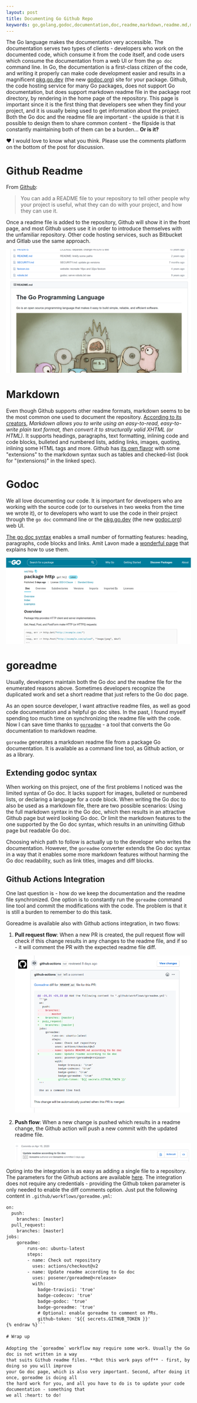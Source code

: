 ```yaml
---
layout: post
title: Documenting Go Github Repo
keywords: go,golang,godoc,documentation,doc,readme,markdown,readme.md,maintain,go.dev,pkg.go.dev,godoc.org,opensource,open-source,open,source
---
```


The Go language makes the documentation very accessible. The documentation serves two types of
clients - developers who work on the documented code, which consume it from the code itself, and
code users which consume the documentation from a web UI or from the `go doc` command line. In Go,
the documentation is a first-class citizen of the code, and writing it properly can make code
development easier and results in a magnificent [pkg.go.dev](pkg.go.dev) (the new
[godoc.org](godoc.org)) site for your package. Github, the code hosting service for many Go
packages, does not support Go documentation, but does support markdown readme file in the package
root directory, by rendering in the home page of the repository. This page is important since it is
the first thing that developers see when they find your project, and it is usually being used to get
information about the project. Both the Go doc and the readme file are important - the upside is
that it is possible to design them to share common content - the flipside is that constantly
maintaining both of them can be a burden… **Or is it?**

:heart: I would love to know what you think. Please use the comments platform on the bottom of the post for discussion.

# Github Readme

From [Github](https://help.github.com/en/github/creating-cloning-and-archiving-repositories/about-readmes):

> You can add a README file to your repository to tell other people why your project is useful, what
> they can do with your project, and how they can use it.

Once a readme file is added to the repository, Github will show it in the front page, and most
Github users use it in order to introduce themselves with the unfamiliar repository. Other code
hosting services, such as Bitbucket and Gitlab use the same approach.

![Github readme of the Go programming language](/images/goreadme/readme.png)

# Markdown

Even though Github supports other readme formats, markdown seems to be the most common one used to
document the repository. [According to its creators](https://daringfireball.net/projects/markdown/),
_Markdown allows you to write using an easy-to-read, easy-to-write plain text format, then convert
it to structurally valid XHTML (or HTML)_. It supports headings, paragraphs, text formatting,
inlining code and code blocks, bulleted and numbered lists, adding links, images, quoting, inlining
some HTML tags and more. Github has [its own flavor](https://github.github.com/gfm/) with some
"extensions" to the markdown syntax such as tables and checked-list (look for "(extensions)" in the
linked spec).

# Godoc

We all love documenting our code. It is important for developers who are working with the source
code (or to ourselves in two weeks from the time we wrote it), or to developers who want to use the
code in their project through the `go doc` command line or the [pkg.go.dev](http://pkg.go.dev)
(the new [godoc.org](http://godoc.org)) web UI.

[The go doc syntax](https://blog.golang.org/godoc) enables a small number of formatting features:
heading, paragraphs, code blocks and links. Amit Lavon made a
[wonderful page](https://pkg.go.dev/github.com/fluhus/godoc-tricks?tab=doc) that explains how to use
them.

![go.dev Go doc of the net/http package](/images/goreadme/godoc.png)

# goreadme

Usually, developers maintain both the Go doc and the readme file for the enumerated reasons above.
Sometimes developers recognize the duplicated work and set a short readme that just refers to the Go
doc page.

As an open source developer, I want attractive readme files, as well as good code documentation and
a helpful go doc sites. In the past, I found myself spending too much time on synchronizing the
readme file with the code. Now I can save time thanks to
[`goreadme`](https://github.com/posener/goreadme) - a tool that converts the Go documentation to
markdown readme.

`goreadme` generates a markdown readme file from a package Go documentation. It is available as a
command line tool, as Github action, or as a library.

## Extending godoc syntax

When working on this project, one of the first problems I noticed was the limited syntax of Go doc.
It lacks support for images, bulleted or numbered lists, or declaring a language for a code block.
When writing the Go doc to also be used as a markdown file, there are two possible scenarios:
Using the full markdown syntax in the Go doc, which then results in an attractive Github page but
weird looking Go doc. Or limit the markdown features to the one supported by the Go doc syntax,
which results in an uninviting Github page but readable Go doc.

Choosing which path to follow is actually up to the developer who writes the documentation. However,
the `goreadme` converter extends the Go doc syntax in a way that it enables some more markdown
features without harming the Go doc readability, such as link titles, images and diff blocks.

## Github Actions Integration

One last question is - how do we keep the documentation and the readme file synchronized. One option
is to constantly run the `goreadme` command line tool and commit the modifications with the code.
The problem is that it is still a burden to remember to do this task.

Goreadme is available also with Github actions integration, in two flows:

1. **Pull request flow**: When a new PR is created, the pull request flow will check if this change
   results in any changes to the readme file, and if so - it will comment the PR with the expected
   readme file diff.

   ![pull request comment example](/images/goreadme/pr.png)

1. **Push flow**: When a new change is pushed which results in a readme change, the Github action
   will push a new commit with the updated readme file.

   ![commit example](/images/goreadme/commit.png)

Opting into the integration is as easy as adding a single file to a repository. The parameters for
the Github actions are available [here](https://github.com/posener/goreadme/blob/master/action.yml).
The integration does not require any credentials - providing the Github token parameter is only
needed to enable the diff comments option. Just put the following content in
`.github/workflows/goreadme.yml`:

```yml{% raw %}
on:
  push:
    branches: [master]
  pull_request:
    branches: [master]
jobs:
    goreadme:
        runs-on: ubuntu-latest
        steps:
        - name: Check out repository
          uses: actions/checkout@v2
        - name: Update readme according to Go doc
          uses: posener/goreadme@<release>
          with:
            badge-travisci: 'true'
            badge-codecov: 'true'
            badge-godoc: 'true'
            badge-goreadme: 'true'
            # Optional: enable goreadme to comment on PRs.
            github-token: '${{ secrets.GITHUB_TOKEN }}'
{% endraw %}```

# Wrap up

Adopting the `goreadme` workflow may require some work. Usually the Go doc is not written in a way
that suits Github readme files. **But this work pays off** - first, by doing so you will improve
your Go doc page, which is also very important. Second, after doing it once, goreadme is doing all
the hard work for you, and all you have to do is to update your code documentation - something that
we all :heart: to do!